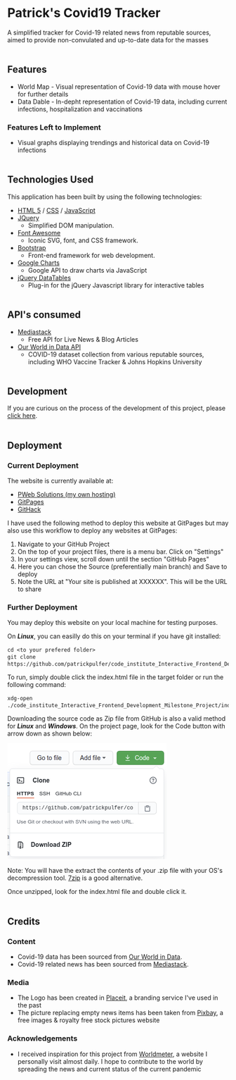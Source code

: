 # Patrick's Covid19 Tracker

A simplified tracker for Covid-19 related news from reputable sources, aimed to provide non-convulated and up-to-date data for the masses
<br><br>

## Features

- World Map - Visual representation of Covid-19 data with mouse hover for further details
- Data Dable - In-depht representation of Covid-19 data, including current infections, hospitalization and vaccinations

### Features Left to Implement

- Visual graphs displaying trendings and historical data on Covid-19 infections
  <br><br>

## Technologies Used

This application has been built by using the following technologies:

- [HTML 5](https://www.w3.org/TR/2008/WD-html5-20080122/) / [CSS](https://www.w3.org/Style/CSS/Overview.en.html) / [JavaScript](https://262.ecma-international.org/10.0/index.html)
- [JQuery](https://jquery.com)
  - Simplified DOM manipulation.
- [Font Awesome](https://fontawesome.com/)
  - Iconic SVG, font, and CSS framework.
- [Bootstrap](https://getbootstrap.com/)
  - Front-end framework for web development.
- [Google Charts](https://developers.google.com/chart)
  - Google API to draw charts via JavaScript
- [jQuery DataTables](https://datatables.net/)
  - Plug-in for the jQuery Javascript library for interactive tables
    <br><br>

## API's consumed

- [Mediastack](https://mediastack.com/)
  - Free API for Live News & Blog Articles
- [Our World in Data API](https://github.com/owid/covid-19-data)
  - COVID-19 dataset collection from various reputable sources, including WHO Vaccine Tracker & Johns Hopkins University
    <br><br>

## Development

If you are curious on the process of the development of this project, please [click here](./documentation/development.md).
<br><br>

## Deployment

### Current Deployment

The website is currently available at:

- [PWeb Solutions (my own hosting)](http://www.pweb.solutions/covidtracker/)
- [GitPages](https://patrickpulfer.github.io/code_institute_Interactive_Frontend_Development_Milestone_Project/index.html)
- [GitHack](https://raw.githack.com/patrickpulfer/code_institute_Interactive_Frontend_Development_Milestone_Project/master/index.html)

I have used the following method to deploy this website at GitPages but may also use this workflow to deploy any websites at GitPages:

1. Navigate to your GitHub Project
2. On the top of your project files, there is a menu bar. Click on "Settings"
3. In your settings view, scroll down until the section "GitHub Pages"
4. Here you can chose the Source (preferentially main branch) and Save to deploy
5. Note the URL at "Your site is published at XXXXXX". This will be the URL to share

### Further Deployment

You may deploy this website on your local machine for testing purposes.

On **_Linux_**, you can easilly do this on your terminal if you have git installed:

```
cd <to your prefered folder>
git clone https://github.com/patrickpulfer/code_institute_Interactive_Frontend_Development_Milestone_Project.git

```

To run, simply double click the index.html file in the target folder or run the following command:

```
xdg-open ./code_institute_Interactive_Frontend_Development_Milestone_Project/index.html
```

Downloading the source code as Zip file from GitHub is also a valid method for **_Linux_** and **_Windows_**. On the project page, look for the Code button with arrow down as shown below:

<img src="./documentation/github.png">

Note: You will have the extract the contents of your .zip file with your OS's decompression tool. [7zip](https://www.7-zip.org/download.html) is a good alternative.

Once unzipped, look for the index.html file and double click it.
<br><br>

## Credits

### Content

- Covid-19 data has been sourced from [Our World in Data](https://github.com/owid/covid-19-data/tree/master/public/data).
- Covid-19 related news has been sourced from [Mediastack](https://mediastack.com/).

### Media

- The Logo has been created in [Placeit](https://placeit.net/), a branding service I've used in the past
- The picture replacing empty news items has been taken from [Pixbay](https://pixabay.com/illustrations/stop-corona-virus-coronavirus-mask-5032778/), a free images & royalty free stock pictures website

### Acknowledgements

- I received inspiration for this project from [Worldmeter](https://www.worldometers.info/coronavirus/), a website I personally visit almost daily. I hope to contribute to the world by spreading the news and current status of the current pandemic
